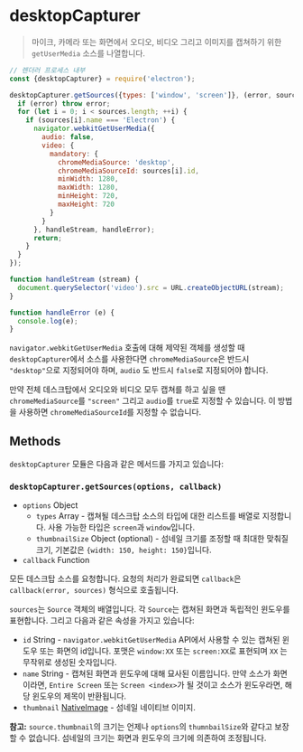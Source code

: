 # desktopCapturer

> 마이크, 카메라 또는 화면에서 오디오, 비디오 그리고 이미지를 캡쳐하기 위한
`getUserMedia` 소스를 나열합니다.

```javascript
// 렌더러 프로세스 내부
const {desktopCapturer} = require('electron');

desktopCapturer.getSources({types: ['window', 'screen']}, (error, sources) => {
  if (error) throw error;
  for (let i = 0; i < sources.length; ++i) {
    if (sources[i].name === 'Electron') {
      navigator.webkitGetUserMedia({
        audio: false,
        video: {
          mandatory: {
            chromeMediaSource: 'desktop',
            chromeMediaSourceId: sources[i].id,
            minWidth: 1280,
            maxWidth: 1280,
            minHeight: 720,
            maxHeight: 720
          }
        }
      }, handleStream, handleError);
      return;
    }
  }
});

function handleStream (stream) {
  document.querySelector('video').src = URL.createObjectURL(stream);
}

function handleError (e) {
  console.log(e);
}
```

`navigator.webkitGetUserMedia` 호출에 대해 제약된 객체를 생성할 때
`desktopCapturer`에서 소스를 사용한다면 `chromeMediaSource`은 반드시
`"desktop"`으로 지정되어야 하며, `audio` 도 반드시 `false`로 지정되어야 합니다.

만약 전체 데스크탑에서 오디오와 비디오 모두 캡쳐를 하고 싶을 땐 `chromeMediaSource`를
`"screen"` 그리고 `audio`를 `true`로 지정할 수 있습니다. 이 방법을 사용하면
`chromeMediaSourceId`를 지정할 수 없습니다.


## Methods

`desktopCapturer` 모듈은 다음과 같은 메서드를 가지고 있습니다:

### `desktopCapturer.getSources(options, callback)`

* `options` Object
  * `types` Array - 캡쳐될 데스크탑 소스의 타입에 대한 리스트를 배열로 지정합니다.
    사용 가능한 타입은 `screen`과 `window`입니다.
  * `thumbnailSize` Object (optional) - 섬네일 크기를 조정할 때 최대한 맞춰질 크기,
    기본값은 `{width: 150, height: 150}`입니다.
* `callback` Function

모든 데스크탑 소스를 요청합니다. 요청의 처리가 완료되면 `callback`은
`callback(error, sources)` 형식으로 호출됩니다.

`sources`는 `Source` 객체의 배열입니다. 각 `Source`는 캡쳐된 화면과 독립적인
윈도우를 표현합니다. 그리고 다음과 같은 속성을 가지고 있습니다:

* `id` String - `navigator.webkitGetUserMedia` API에서 사용할 수 있는 캡쳐된 윈도우
  또는 화면의 id입니다. 포맷은 `window:XX` 또는 `screen:XX`로 표현되며 `XX` 는
  무작위로 생성된 숫자입니다.
* `name` String - 캡쳐된 화면과 윈도우에 대해 묘사된 이름입니다. 만약 소스가
  화면이라면, `Entire Screen` 또는 `Screen <index>`가 될 것이고 소스가 윈도우라면,
  해당 윈도우의 제목이 반환됩니다.
* `thumbnail` [NativeImage](native-image.md) - 섬네일 네이티브 이미지.

**참고:** `source.thumbnail`의 크기는 언제나 `options`의 `thumnbailSize`와 같다고
보장할 수 없습니다. 섬네일의 크기는 화면과 윈도우의 크기에 의존하여 조정됩니다.
